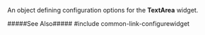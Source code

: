 
<!--shortDescription-->
An object defining configuration options for the **TextArea** widget.
<!--/shortDescription-->

<!--fullDescription-->
#####See Also#####
#include common-link-configurewidget
<!--/fullDescription-->